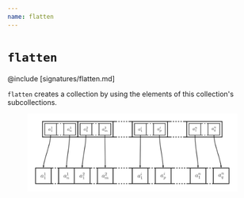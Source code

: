```yaml
---
name: flatten
---
```


# `flatten`

@include [signatures/flatten.md]

`flatten` creates a collection by using the elements of this collection's subcollections.

<figure class="diagram">
  <img src="images/flatten.svg" alt="flatten function">
  <!-- <figcaption class="diagram-desc"></figcaption> -->
</figure>
